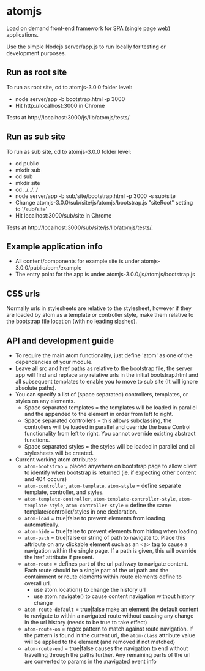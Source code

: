 atomjs
======

Load on demand front-end framework for SPA (single page web) applications.

Use the simple Nodejs server/app.js to run locally for testing or development purposes.

Run as root site
----------------
To run as root site, cd to atomjs-3.0.0 folder level:
*    node server/app -b bootstrap.html -p 3000
* Hit http://localhost:3000 in Chrome 

Tests at http://localhost:3000/js/lib/atomjs/tests/

Run as sub site
---------------
To run as sub site, cd to atomjs-3.0.0 folder level:
*   cd public
*   mkdir sub
*   cd sub
*   mkdir site
*   cd ../../../
*   node server/app -b sub/site/bootstrap.html -p 3000 -s sub/site
* Change atomjs-3.0.0/sub/site/js/atomjs/bootstrap.js "siteRoot" setting to '/sub/site'
* Hit localhost:3000/sub/site in Chrome

Tests at http://localhost:3000/sub/site/js/lib/atomjs/tests/.

Example application info
------------------------
* All content/components for example site is under atomjs-3.0.0/public/com/example
* The entry point for the app is under atomjs-3.0.0/js/atomjs/bootstrap.js

CSS urls
--------
Normally urls in stylesheets are relative to the stylesheet, however if they are loaded by atom as a template or controller style, make them relative to the bootstrap file location (with no leading slashes).

API and development guide
-------------------------
* To require the main atom functionality, just define 'atom' as one of the dependencies of your module.
* Leave all src and href paths as relative to the bootstrap file, the server app will find and replace any relative urls in the initial bootstrap.html and all subsequent templates to enable you to move to sub site (It will ignore absolute paths).
* You can specify a list of (space separated) controllers, templates, or styles on any elements.
    - Space separated templates = the templates will be loaded in parallel and the appended to the element in order from left to right.
    - Space separated controllers = this allows subclassing, the controllers will be loaded in parallel and override the base Control functionality from left to right. You cannot override existing abstract functions.
    - Space separated styles = the styles will be loaded in parallel and all stylesheets will be created.
* Current working atom attributes:
    - <code>atom-bootstrap</code> = placed anywhere on bootstrap page to allow client to identify when bootstrap is returned (ie. if expecting other content and 404 occurs)
    - <code>atom-controller</code>, <code>atom-template</code>, <code>atom-style</code> = define separate template, controller, and styles.
    - <code>atom-template-controller</code>, <code>atom-template-controller-style</code>, <code>atom-template-style</code>, <code>atom-controller-style</code> = define the same template/controller/styles in one declaration.
    - <code>atom-load</code> = true|false to prevent elements from loading automatically.
    - <code>atom-hide</code> = true|false to prevent elements from hiding when loading.
    - <code>atom-path</code> = true|false or string of path to navigate to. Place this attribute on any clickable element such as an &lt;a&gt; tag to cause a navigation within the single page. If a path is given, this will override the href attribute if present.
    - <code>atom-route</code> = defines part of the url pathway to navigate content. Each route should be a single part of the url path and the containment or route elements within route elements define to overall url.
        + use atom.location() to change the history url
        + use atom.navigate() to cause content navigation without history change
    - <code>atom-route-default</code> = true|false make an element the default content to navigate to within a navigated route without causing any change in the url history (needs to be true to take effect)
    - <code>atom-route-on</code> = regex pattern to match against route navigation. If the pattern is found in the current url, the <code>atom-class</code> attribute value will be applied to the element (and removed if not matched)
    - <code>atom-route-end</code> = true|false causes the navigation to end without travelling through the paths further. Any remaining parts of the url are converted to params in the :navigated event info
